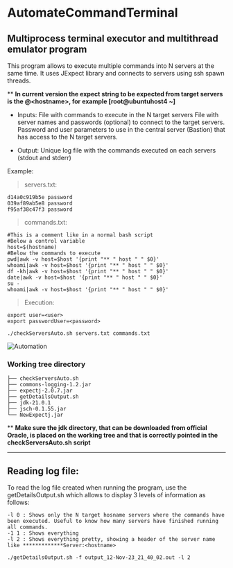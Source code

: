 # AutomateCommandTerminal

## Multiprocess terminal executor  and multithread emulator program

This program allows to execute multiple commands into N servers at the same time. It uses JExpect library and connects to servers using ssh spawn threads.

** __In current version the expect string to be expected from target servers is the \@\<hostname\>, for example [root@ubuntuhost4 ~]__

- Inputs:
File with commands to execute in the N target servers
File with server names and passwords (optional) to connect to the target servers.
Password and user parameters to use in the central server (Bastion) that has access to the N target servers.

- Output:
Unique log file with the commands executed on each servers (stdout and stderr)

Example:

>servers.txt:
```
d14a0c919b5e password
039af89ab5e8 password
f95af38c47f3 password
```

>commands.txt:
>
```
#This is a comment like in a normal bash script
#Below a control variable
host=$(hostname)
#Below the commands to execute
pwd|awk -v host=$host '{print "** " host " " $0}'
whoami|awk -v host=$host '{print "** " host " " $0}'
df -kh|awk -v host=$host '{print "** " host " " $0}'
date|awk -v host=$host '{print "** " host " " $0}'
su -
whoami|awk -v host=$host '{print "** " host " " $0}'
```
>Execution:
```
export user=<user>
export passwordUser=<password>
```
```
./checkServersAuto.sh servers.txt commands.txt
```

![Automation](https://github.com/Cesar642/AutomateCommandTerminal/assets/44422221/19f0e998-27ce-4e89-b678-0787dd0ddd36)

### Working tree directory
```
├── checkServersAuto.sh
├── commons-logging-1.2.jar
├── expectj-2.0.7.jar
├── getDetailsOutput.sh
├── jdk-21.0.1
├── jsch-0.1.55.jar
└── NewExpectj.jar
```
** __Make sure the jdk directory, that can be downloaded from official Oracle, is placed on the working tree and that is correctly pointed in the checkServersAuto.sh script__

---
## Reading log file:
To read the log file created when running the program, use the getDetailsOutput.sh which allows to display 3 levels of information as follows:
```
-l 0 : Shows only the N target hosname servers where the commands have been executed. Useful to know how many servers have finished running all commands.
-1 1 : Shows everything
-l 2 : Shows everything pretty, showing a header of the server name like *************Server:<hostname>

./getDetailsOutput.sh -f output_12-Nov-23_21_40_02.out -l 2
```
